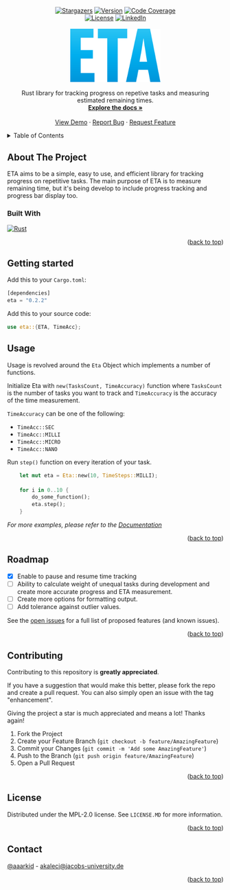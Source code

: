 <a name="readme-top"></a>

<div align="center">
  <a href="https://github.com/aaarkid/eta/stargazers"><img src="https://img.shields.io/github/stars/aaarkid/eta.svg?style=flat" alt="Stargazers" /></a>
  <a href="https://crates.io/crates/eta"><img src="https://img.shields.io/crates/v/eta?label=version" alt="Version" /></a>
  <a href="https://codecov.io/gh/aaarkid/eta"><img src="https://img.shields.io/codecov/c/github/aaarkid/eta" alt="Code Coverage" /></a><br>
  <a href="https://github.com/aaarkid/eta/blob/master/LICENSE.txt"><img src="https://img.shields.io/github/license/aaarkid/eta.svg?style=flat" alt="License" /></a>
  <a href="https://linkedin.com/in/arkid-kaleci"><img src="https://img.shields.io/badge/-LinkedIn-black.svg?style=flat&logo=linkedin&colorB=555" alt="LinkedIn" /></a>
</div>

<br />
<div align="center">
  <a href="https://github.com/aaarkid/eta">
    <img src="images/logo.png" alt="Logo" width="210" height="">
  </a>

  <p align="center">
    Rust library for tracking progress on repetive tasks and measuring estimated remaining times.
    <br />
    <a href="https://docs.rs/eta/latest/eta/"><strong>Explore the docs »</strong></a>
    <br />
    <br />
    <a href="https://github.com/aaarkid/eta">View Demo</a>
    ·
    <a href="https://github.com/aaarkid/eta/issues">Report Bug</a>
    ·
    <a href="https://github.com/aaarkid/eta/issues">Request Feature</a>
  </p>
</div>



<!-- TABLE OF CONTENTS -->
<details>
  <summary>Table of Contents</summary>
  <ol>
    <li>
      <a href="#about-the-project">About The Project</a>
      <ul>
        <li><a href="#built-with">Built With</a></li>
      </ul>
    </li>
    <li>
      <a href="#getting-started">Getting Started</a>
    </li>
    <li><a href="#usage">Usage</a></li>
    <li><a href="#roadmap">Roadmap</a></li>
    <li><a href="#contributing">Contributing</a></li>
    <li><a href="#license">License</a></li>
    <li><a href="#contact">Contact</a></li>
    <!-- <li><a href="#acknowledgments">Acknowledgments</a></li> -->
  </ol>
</details>



<!-- ABOUT THE PROJECT -->
## About The Project

ETA aims to be a simple, easy to use, and efficient library for tracking progress on repetitive tasks. The main purpose of ETA is to measure remaining time, but it's being develop to include progress tracking and progress bar display too.

### Built With

[![Rust][Rust]][Rust-url]

<p align="right">(<a href="#readme-top">back to top</a>)</p>

<!-- GETTING STARTED -->
## Getting started

Add this to your `Cargo.toml`:
```rust
[dependencies]
eta = "0.2.2"
```

Add this to your source code:
```rust
use eta::{ETA, TimeAcc};
```

<!-- USAGE EXAMPLES -->
## Usage

Usage is revolved around the `Eta` Object which implements a number of functions.

Initialize Eta with `new(TasksCount, TimeAccuracy)` function where `TasksCount` is the number of tasks you want to track and `TimeAccuracy` is the accuracy of the time measurement.

`TimeAccuracy` can be one of the following:
* `TimeAcc::SEC`
* `TimeAcc::MILLI`
* `TimeAcc::MICRO`
* `TimeAcc::NANO`

Run `step()` function on every iteration of your task.

```rust
    let mut eta = Eta::new(10, TimeSteps::MILLI);

    for i in 0..10 {
        do_some_function();
        eta.step();
    }
```

_For more examples, please refer to the [Documentation](https://docs.rs/eta/0.0.0/eta/)_

<p align="right">(<a href="#readme-top">back to top</a>)</p>



<!-- ROADMAP -->
## Roadmap

- [x] Enable to pause and resume time tracking
- [ ] Ability to calculate weight of unequal tasks during development and create more accurate progress and ETA measurement.
- [ ] Create more options for formatting output.
- [ ] Add tolerance against outlier values.

See the [open issues](https://github.com/aaarkid/eta/issues) for a full list of proposed features (and known issues).

<p align="right">(<a href="#readme-top">back to top</a>)</p>



<!-- CONTRIBUTING -->
## Contributing

Contributing to this repository is **greatly appreciated**.

If you have a suggestion that would make this better, please fork the repo and create a pull request. You can also simply open an issue with the tag "enhancement".

Giving the project a star is much appreciated and means a lot! Thanks again!

1. Fork the Project
2. Create your Feature Branch (`git checkout -b feature/AmazingFeature`)
3. Commit your Changes (`git commit -m 'Add some AmazingFeature'`)
4. Push to the Branch (`git push origin feature/AmazingFeature`)
5. Open a Pull Request

<p align="right">(<a href="#readme-top">back to top</a>)</p>



<!-- LICENSE -->
## License

Distributed under the MPL-2.0 license. See `LICENSE.MD` for more information.

<p align="right">(<a href="#readme-top">back to top</a>)</p>



<!-- CONTACT -->
## Contact

[@aaarkid](https://github.com/aaarkid) - akaleci@jacobs-university.de

<p align="right">(<a href="#readme-top">back to top</a>)</p>



<!-- ACKNOWLEDGMENTS 

---None yet---

## Acknowledgments


<p align="right">(<a href="#readme-top">back to top</a>)</p>
-->


<!-- MARKDOWN LINKS & IMAGES -->
<!-- https://www.markdownguide.org/basic-syntax/#reference-style-links -->
[Rust]: https://img.shields.io/badge/Rust-000000?style=for-the-badge&logo=rust&color=red&logoColor=white
[Rust-url]: https://www.rust-lang.org/
